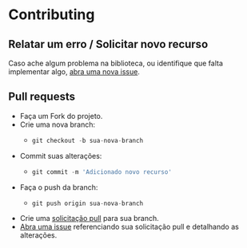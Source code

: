 # Contributing

## Relatar um erro / Solicitar novo recurso

Caso ache algum problema na biblioteca, ou identifique que falta implementar algo, [abra uma nova issue](https://github.com/lucashpmelo/node-mde/issues/new/choose).

## Pull requests

- Faça um Fork do projeto.
- Crie uma nova branch:
  - ```js
    git checkout -b sua-nova-branch
    ```
- Commit suas alterações:
  - ```js
    git commit -m 'Adicionado novo recurso'
    ```
- Faça o push da branch:
  - ```js
    git push origin sua-nova-branch
    ```
- Crie uma [solicitação pull](https://github.com/lucashpmelo/node-mde/compare) para sua branch.
- [Abra uma issue](https://github.com/lucashpmelo/node-mde/issues/new) referenciando sua solicitação pull e detalhando as alterações.
